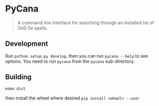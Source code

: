 # PyCana

> A command line interface for searching through an installed list of DnD 5e spells.



## Development

Run `python setup.py develop`, then you can run `pycana --help` to see options. You need to run 
`pycana` from the `pycana` sub-directory.

## Building

`make dist`

then install the wheel where desired `pip install <wheel> --user`
